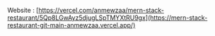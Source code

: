Website : [https://vercel.com/anmewzaa/mern-stack-restaurant/5Qp8LGwAyz5djugLSpTMYXtRU9gx](https://mern-stack-restaurant-git-main-anmewzaa.vercel.app/)
